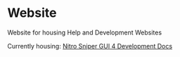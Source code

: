 # Website
Website for housing Help and Development Websites

Currently housing: 
[Nitro Sniper GUI 4 Development Docs](https://peterstrick.github.io/NitroSniperGUI)
